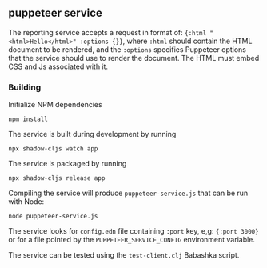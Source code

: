## puppeteer service

The reporting service accepts a request in format of: `{:html "<html>Hello</html>" :options {}}`, where `:html` should contain the HTML document to be rendered, and the `:options` specifies Puppeteer options that the service should use to render the document. The HTML must embed CSS and Js associated with it.

### Building

Initialize NPM dependencies

    npm install

The service is built during development by running

    npx shadow-cljs watch app

The service is packaged by running

    npx shadow-cljs release app

Compiling the service will produce `puppeteer-service.js` that can be run with Node:

    node puppeteer-service.js

The service looks for `config.edn` file containing `:port` key, e,g: `{:port 3000}` or for a file pointed by the `PUPPETEER_SERVICE_CONFIG` environment variable.

The service can be tested using the `test-client.clj` Babashka script.